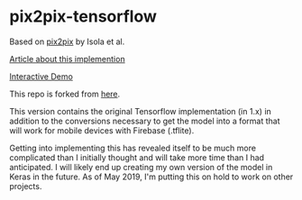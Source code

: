 # pix2pix-tensorflow

Based on [pix2pix](https://phillipi.github.io/pix2pix/) by Isola et al.

[Article about this implemention](https://affinelayer.com/pix2pix/)

[Interactive Demo](https://affinelayer.com/pixsrv/)

This repo is forked from [here](https://github.com/affinelayer/pix2pix-tensorflow).

This version contains the original Tensorflow implementation (in 1.x) in addition to
the conversions necessary to get the model into a format that will work for mobile
devices with Firebase (.tflite).

Getting into implementing this has revealed itself to be much more complicated than I
initially thought and will take more time than I had anticipated. I will likely end up
creating my own version of the model in Keras in the future. As of May 2019, I'm putting this
on hold to work on other projects.
